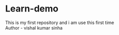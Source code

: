 # Learn-demo
This is my first repository and i am use this first time 
<br>
Author - vishal kumar sinha 
